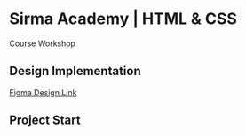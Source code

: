 # Sirma Academy | HTML & CSS
Course Workshop

## Design Implementation
[Figma Design Link](https://www.figma.com/community/file/1150370769219258177/responsive-startup-website)

## Project Start